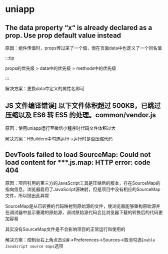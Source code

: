 # uniapp

##  The data property “x“ is already declared as a prop. Use prop default value instead

原因：组件传值时，props传过来了一个值，但在页面data中也定义了一个同名值

:::tip

props的优先级 > data中的优先级 > methods中的优先级

:::

解决方案：更换data中定义的属性名即可

## JS 文件编译错误] 以下文件体积超过 500KB，已跳过压缩以及 ES6 转 ES5 的处理。common/vendor.js

原因：使用uniapp运行至微信小程序时代码文件体积过大

解决方案：HBuilderx中勾选运行->运行时是否压缩代码

## DevTools failed to load SourceMap: Could not load content for ***.js.map: HTTP error: code 404 

原因：项目引用的第三方的JavaScript工具是压缩后的版本，存在SourceMap的指向信息，浏览器启用了JavaScript源映射，但是项目中没有相应的SourceMap文件，所以抛出此异常

SourceMap是从已转换的代码映射到原始源的文件，使浏览器能够重构原始源并在调试器中显示重建的原始源，调试原始源代码会比浏览器下载的转换后的代码更加容易

其实没有SourceMap文件是不会影响项目的正常运行和使用的

解决方案：控制台右上角点击`设置`->Preferences->Sources->取消勾选`Enable JavaScript source maps`选项

